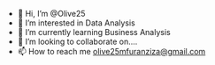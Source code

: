 - 👋 Hi, I’m @Olive25
- 👀 I’m interested in Data Analysis 
- 🌱 I’m currently learning Business Analysis
- 💞️ I’m looking to collaborate on.... 
- 📫 How to reach me olive25mfuranziza@gmail.com

<!---
Olive25/Olive25 is a ✨ special ✨ repository because its `README.md` (this file) appears on your GitHub profile.
You can click the Preview link to take a look at your changes.
--->
